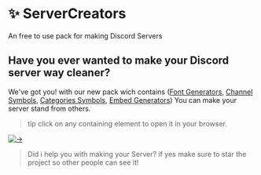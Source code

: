 # ✨ ServerCreators
An free to use pack for making Discord Servers

## Have you ever wanted to make your Discord server way cleaner?
We've got you! with our new pack wich contains ([Font Generators](https://github.com/Alangopro/ServerCreators/blob/main/FontGenerators.md), [Channel Symbols](https://github.com/Alangopro/ServerCreators/blob/main/ChannelSymbols.md), [Categories Symbols](https://github.com/Alangopro/ServerCreators/blob/main/CategoriesSymbols), [Embed Generators](https://github.com/Alangopro/ServerCreators/blob/main/EmbedGenerators))
You can make your server stand from others.

> tip click on any containing element to open it in your browser.

[![->](https://img.shields.io/github/stars/Alangopro/ServerCreators.svg?style=social&label=Star&maxAge=2592000)](https://github.com/Alangopro/ServerCreators)
> Did i help you with making your Server? if yes make sure to star the project so other people can see it!
